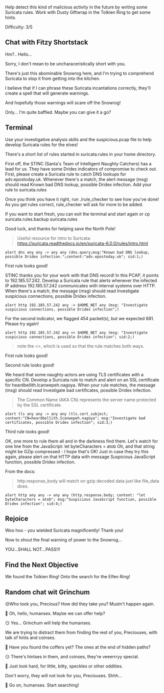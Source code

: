 Help detect this kind of malicious activity in the future by writing some Suricata rules. Work with Dusty Giftwrap in the Tolkien Ring to get some hints.

Difficulty: 3/5

## Chat with Fitzy Shortstack
Hm?.. Hello...

Sorry, I don't mean to be uncharaceristically short with you.

There's just this abominable Snowrog here, and I'm trying to comprehend Suricata to stop it from getting into the kitchen.

I believe that if I can phrase these Suricata incantations correctly, they'll create a spell that will generate warnings.

And hopefully those warnings will scare off the Snowrog!

Only... I'm quite baffled. Maybe you can give it a go?

## Terminal

Use your investigative analysis skills and the suspicious.pcap file to help develop Suricata rules for the elves!

There's a short list of rules started in suricata.rules in your home directory.

First off, the STINC (Santa's Team of Intelligent Naughty Catchers) has a lead for us.
They have some Dridex indicators of compromise to check out.
First, please create a Suricata rule to catch DNS lookups for adv.epostoday.uk.
Whenever there's a match, the alert message (msg) should read Known bad DNS lookup, possible Dridex infection.
Add your rule to suricata.rules

Once you think you have it right, run ./rule_checker to see how you've done!
As you get rules correct, rule_checker will ask for more to be added.

If you want to start fresh, you can exit the terminal and start again or cp suricata.rules.backup suricata.rules

Good luck, and thanks for helping save the North Pole!

> Useful resource for intro to Suricata: https://suricata.readthedocs.io/en/suricata-6.0.0/rules/intro.html


`alert dns any any -> any any (dns.query;msg:"Known bad DNS lookup, possible Dridex infection.";content:"adv.epostoday.uk"; sid:1;)`

First rule looks good!

STINC thanks you for your work with that DNS record! In this PCAP, it points to 192.185.57.242.
Develop a Suricata rule that alerts whenever the infected IP address 192.185.57.242 communicates with internal systems over HTTP.
When there's a match, the message (msg) should read Investigate suspicious connections, possible Dridex infection.

`alert http 192.185.57.242 any -> $HOME_NET any (msg: "Investigate suspicious connections, possible Dridex infection";)`

For the second indicator, we flagged 454 packet(s), but we expected 681. Please try again!

`alert http 192.185.57.242 any <> $HOME_NET any (msg: "Investigate suspicious connections, possible Dridex infection"; sid:2;)`

> note the <>, which is used so that the rule matches both ways.

First rule looks good!

Second rule looks good!

We heard that some naughty actors are using TLS certificates with a specific CN.
Develop a Suricata rule to match and alert on an SSL certificate for heardbellith.Icanwepeh.nagoya.
When your rule matches, the message (msg) should read Investigate bad certificates, possible Dridex infection.

> The Common Name (AKA CN) represents the server name protected by the SSL certificate.

`alert tls any any -> any any (tls.cert_subject; content:"CN=heardbellith.Icanwepeh.nagoya"; msg:"Investigate bad certificates, possible Dridex infection"; sid:3;)`


Third rule looks good!

OK, one more to rule them all and in the darkness find them.
Let's watch for one line from the JavaScript: let byteCharacters = atob
Oh, and that string might be GZip compressed - I hope that's OK!
Just in case they try this again, please alert on that HTTP data with message Suspicious JavaScript function, possible Dridex infection.

From the docs: 
> http.response_body will match on gzip decoded data just like file_data does.

`alert http any any -> any any (http.response.body; content: "let byteCharacters = atob"; msg:"Suspicious JavaScript function, possible Dridex infection"; sid:4;)`
## Rejoice

Woo hoo - you wielded Suricata magnificently! Thank you!

Now to shout the final warning of power to the Snowrog...

YOU...SHALL NOT...PASS!!!

## Find the Next Objective

We found the Tolkien Ring! Onto the search for the Elfen Ring!

## Random chat wit Grinchum

😒Who took you, Precious? How did they take you? Mustn't happen again.

🙂 Oh, hello, humanses. Maybe we can offer help?

😏 Yes... Grinchum will help the humanses.

We are trying to distract them from finding the rest of you, Preciouses, with talk of hints and coinses.

🙂 Have you found the coffers yet? The ones at the end of hidden paths?

😏 There's hintses in them, and coinses, they're veeerrryy special.

🙂 Just look hard, for little, bitty, speckles or other oddities.

Don't worry, they will not look for you, Preciouses. Shhh...

🙂 Go on, humanses. Start searching!
